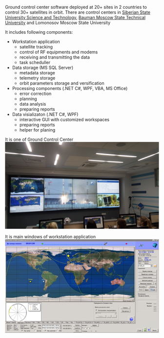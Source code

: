 Ground control center software deployed at 20+ sites in 2 countries to control 30+ satellites in orbit. There are control centers in [Siberian State University
Science and Technology](https://sat.sibsau.ru/page/doca-n), [Bauman Moscow State Technical University](https://sm.bmstu.ru/faculty/mkc/134-centr-upravleniya-poletami-mgtu-cup-b.html) and Lomonosov Moscow State University

 It includes following components:

- Workstation application
	- satellite tracking
	- control of RF equipments and modems
	- receiving and transmitting the data
	- task scheduller 
- Data storage (MS SQL Server)
	- metadata storage
	- telemetry storage
	- orbit parameters storage and versification
- Processing components (.NET C#, WPF, VBA, MS Office)
	- error correction
	- planning
	- data analysis
	- preparing reports
- Data visializaton (.NET C#, WPF)
	- interactive GUI with customized workspaces
	- preparing reports
	- helper for planing

It is one of Ground Control Center
![Ground Control Center](https://github.com/dmitrii-naumenko/Portfolio/blob/main/dotNET/Ground%20Control%20Center%20for%20small%20satellites/images/gcc.jpg?raw=true)

It is main windows of workstation application
![main windows of workstation application](https://github.com/dmitrii-naumenko/Portfolio/blob/main/dotNET/Ground%20Control%20Center%20for%20small%20satellites/images/GCC%20main%20screen.png?raw=true)
	
